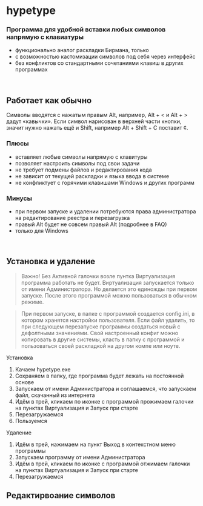 # hypetype

### Программа для удобной вставки любых символов напрямую с клавиатуры

- функционально аналог раскладки Бирмана, только
- с возможностью кастомизации символов под себя через интерфейс
- без конфликтов со стандартными сочетаниями клавиш в других программах

<br>

## Работает как обычно
Символы вводятся с нажатым правым Alt, например, Alt + < и Alt + > дадут «кавычки». Если символ нарисован в верхней части кнопки, значит нужно нажать ещё и Shift, например Alt + Shift + C поставит ¢. 

### Плюсы
- вставляет любые символы напрямую с клавитуры
- позволяет настроить символы под свои задачи
- не требует подмены файлов и редактирования кода
- не зависит от текущей раскладки и языка ввода в системе
- не конфликтует с горячими клавишами Windows и других программ

  
### Минусы
- при первом запуске и удалении потребуются права администратора на редактирование реестра и перезагрузка
- правый Alt будет не совсем правый Alt (подробнее в FAQ)
- только для Windows

<br>

## Установка и удаление

> Важно! Без Активной галочки возле пунтка Виртуализация программа работать не будет.  Виртуализация запускается только от имени Администратора. Но делается это единожды при первом запуске. После этого программой можно пользоваться в обычном режиме.

> При первом запуске, в папке с программой создается config.ini, в котором хранятся настройки пользователя. Если файл удалить, то при следующем перезапуске программы создаться новый с дефолтными значениями. Свой настроенный конфиг можно копировать в другие системы, класть в папку с программой и пользоваться своей раскладкой на другом компе или ноуте.

Установка
1. Качаем hypetype.exe
2. Сохраняем в папку, где программа будет лежать на постоянной основе
3. Запускаем от имени Администратора и соглашаемся, что запускаем файл, скачанный из интернета
4. Идём в трей, кликаем по иконке с программой прожимаем галочки на пунктах Виртуализация и Запуск при старте
5. Перезагружаемся
6. Пользуемся

Удаление
1. Идём в трей, нажимаем на пункт Выход в контекстном меню программы
2. Запускаем программу от имени Администратора
3. Идём в трей, кликаем по иконке с программой отжимаем галочки на пунктах Виртуализация и Запуск при старте
4. Перезагружаемся

## Редактирвоание символов
